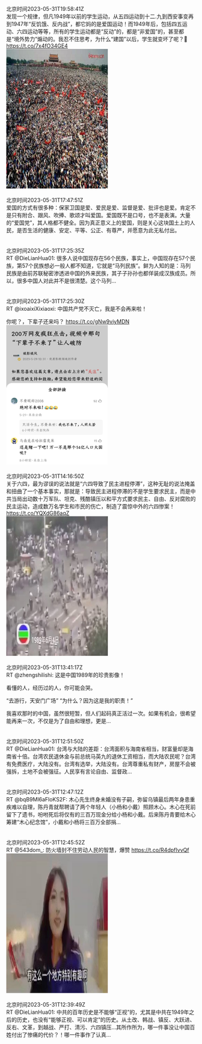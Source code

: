 北京时间2023-05-31T19:58:41Z<br>发现一个规律，但凡1949年以前的学生运动，从五四运动到十二.九到西安事变再到1947年“反饥饿、反内战”，都它妈的是爱国运动！而1949年后，包括四五运动、六四运动等等，所有的学生运动都是“反动”的，都是“非爱国”的，甚至都是“境外势力”煽动的。我忍不住思考，为什么“建国”以后，学生就变坏了呢？🤔 https://t.co/7x4fO34GE4<br><img src='/temp/image/2023/u-Month-5/1663877658227380231_0.jpg' width='270' height='370'><br><br>北京时间2023-05-31T17:47:51Z<br>爱国的方式有很多种：保家卫国是爱、爱民是爱、监督是爱、批评也是爱。肯定不是只有附合、跟风、吹捧、歌颂才叫爱国。爱国既不是口号，也不是表演。大量的“爱国党”，其人格都不健全。因为真正意义上的爱国，则是关心这块国土上的人民，是否生活的健康、安定、平等、公正、有尊严，并愿意为此无私付出。<br><br><br>北京时间2023-05-31T17:25:35Z<br>RT @DieLianHua01: 很多人说中国现存在56个民族，事实上，中国现存在57个民族，第57个民族想必一般人都不知道，它就是“马列民族”。鲜为人知的是：马列民族是由前苏联秘密渗透进中国的外来民族，其子子孙孙也都佯装成汉族成员。所以，很多中国人对此并不是很清楚。这个马列…<br><br><br>北京时间2023-05-31T17:25:30Z<br>RT @ixoaixiXixiaoxi: 中国共产党不灭亡，我是不会再来啦！

你呢？，下辈子还来吗？ https://t.co/gNw9viyMDN<br><img src='/temp/image/2023/u-Month-5/1663839106886144001_0.jpg' width='270' height='370'><br><br>北京时间2023-05-31T14:16:50Z<br>关于六四，最为谬误的说法就是“六四导致了民主进程停滞”，这种无耻的说法掩盖和扭曲了一个基本事实，那就是：导致民主进程停滞的不是学生要求民主，而是中共当局出动数十万军队、坦克、残酷镇压以和平方式要求民主、自由、反对腐败的民主运动，造成数万名学生和市民的伤亡，制造了震惊中外的六四惨案！ https://t.co/YQXdG86aqZ<br><img src='/temp/video/2023/u-Month-5/at-Day-31/ShuiMo_DanQing/1663791626731552768_0.jpg' width='270' height='370'><br><br>北京时间2023-05-31T13:41:17Z<br>RT @zhengshilishi: 这是中国1989年的珍贵影像！

看懂的人，经历过的人，你可能会哭。

“去游行，天安门广场”
“为什么？因为这是我的职责！”

我喜欢那时的中国，虽然很短暂，但人们起码真正活过一次。如果有机会，很希望能再来一次，不仅是为了自由和理想，更是…<br><br><br>北京时间2023-05-31T12:51:50Z<br>RT @DieLianHua01: 台湾与大陆的差距：台湾面积与海南省相当，财富量却是海南省十倍。台湾农民退休金与前总统马英九的退休工资相当，而大陆农民呢？台湾有免费医疗，大陆没有。台湾有选举，大陆没有。台湾尊重私有财产，房屋不会被强拆，土地不会被强征。人民享有言论自由、监督政…<br><br><br>北京时间2023-05-31T12:47:12Z<br>RT @bqB9Ml6aFloKS2F: 木心先生终身未婚没有子嗣，弥留乌镇最后两年身患重疾难以自理，陈丹青就帮聘请了两个年轻人（小杨和小戴）照顾木心。木心在死前留下了遗书，吩咐死后将仅有的三百万现金分给小杨和小戴。后来陈丹青要给木心筹建“木心纪念馆”，小戴和小杨将三百万全部捐…<br><br><br>北京时间2023-05-31T12:45:52Z<br>RT @543dom_: 防火墙封不住劳动人民的智慧，爆赞 https://t.co/R4dpfIvvQf<br><img src='/temp/video/2023/u-Month-5/at-Day-31/ShuiMo_DanQing/1663768733956055040_0.jpg' width='270' height='370'><br><br>北京时间2023-05-31T12:39:49Z<br>RT @DieLianHua01: 中共的百年历史是不能够“正视”的，尤其是中共在1949年之后的历史，也没有“能够正视、可以肯定”的历史。从土改、韩战、镇反、大跃进、反右、文革，到越战、严打、清污、六四镇压…其所作所为，哪一件事没让中国百姓付出了惨痛的代价？！哪一件事作了认真…<br><br><br>